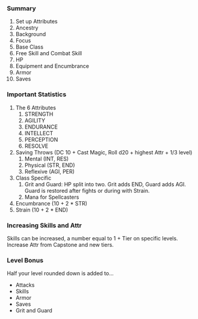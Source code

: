 ### Summary
1. Set up Attributes
2. Ancestry
3. Background
4. Focus
5. Base Class
6. Free Skill and Combat Skill
7. HP
8. Equipment and Encumbrance
9. Armor
10. Saves

### Important Statistics
1. The 6 Attributes 
	1. STRENGTH
	2. AGILITY
	3. ENDURANCE
	4. INTELLECT
	5. PERCEPTION
	6. RESOLVE
2. Saving Throws (DC 10 + Cast Magic, Roll d20 + highest Attr + 1/3 level)
	1. Mental (INT, RES)
	2. Physical (STR, END)
	3. Reflexive (AGI, PER)
3. Class Specific
	1. Grit and Guard: HP split into two. Grit adds END, Guard adds AGI. Guard is restored after fights or during with Strain.
	2. Mana for Spellcasters
4. Encumbrance (10 + 2 * STR)
5. Strain (10 + 2 * END)


### Increasing Skills and Attr
Skills can be increased, a number equal to 1 + Tier on specific levels.
Increase Attr from Capstone and new tiers.

### Level Bonus
Half your level rounded down is added to...
- Attacks
- Skills
- Armor
- Saves
- Grit and Guard
